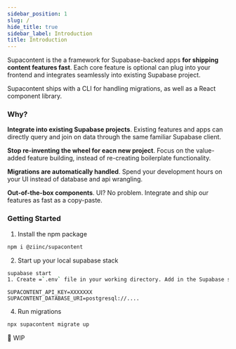```yaml
---
sidebar_position: 1
slug: /
hide_title: true
sidebar_label: Introduction
title: Introduction
---
```


Supacontent is the a framework for Supabase-backed apps **for shipping content features fast**. Each core feature is optional can plug into your frontend and integrates seamlessly into existing Supabase project.

Supacontent ships with a CLI for handling migrations, as well as a React component library.

### Why?

**Integrate into existing Supabase projects**. Existing features and apps can directly query and join on data through the same familiar Supabase client.

**Stop re-inventing the wheel for eacn new project**. Focus on the value-added feature building, instead of re-creating boilerplate functionality.

**Migrations are automatically handled**. Spend your development hours on your UI instead of database and api wrangling.

**Out-of-the-box components**. UI? No problem. Integrate and ship our features as fast as a copy-paste.

### Getting Started

1. Install the npm package

```bash
npm i @ziinc/supacontent
```

2. Start up your local supabase stack

```bash
supabase start
1. Create =`.env` file in your working directory. Add in the Supabase service role key and database URI from Step 2.
```

```
SUPACONTENT_API_KEY=XXXXXXX
SUPACONTENT_DATABASE_URI=postgresql://....
```

4. Run migrations

```bash
npx supacontent migrate up
```

🚧 WIP
